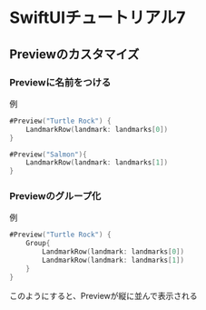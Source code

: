 # SwiftUIチュートリアル7

## Previewのカスタマイズ

### Previewに名前をつける

例

```swift
#Preview("Turtle Rock") {
    LandmarkRow(landmark: landmarks[0])
}

#Preview("Salmon"){
    LandmarkRow(landmark: landmarks[1])
}
```

### Previewのグループ化

例

```swift
#Preview("Turtle Rock") {
    Group{
        LandmarkRow(landmark: landmarks[0])
        LandmarkRow(landmark: landmarks[1])
    }
}
```

このようにすると、Previewが縦に並んで表示される

